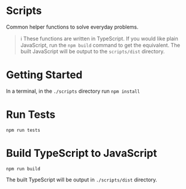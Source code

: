 # Scripts

Common helper functions to solve everyday problems.

> ℹ️ These functions are written in TypeScript. If you would like plain JavaScript, run the `npm build` command to get the equivalent. The built JavaScript will be output to the `scripts/dist` directory.

# Getting Started

In a terminal, in the `./scripts` directory run `npm install`

# Run Tests

`npm run tests`

# Build TypeScript to JavaScript

`npm run build`

The built TypeScript will be output in `./scripts/dist` directory.